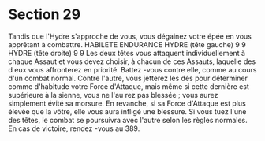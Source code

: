 # Section 29

Tandis que l'Hydre s'approche de vous, vous dégainez votre épée
en vous apprêtant à combattre.
HABILETE ENDURANCE
HYDRE (tête gauche)  9   9
HYDRE (tête droite)   9   9
Les deux têtes vous attaquent individuellement à chaque Assaut et
vous devez choisir, à chacun de ces Assauts, laquelle des d eux
vous affronterez en priorité. Battez -vous contre elle, comme au
cours d'un combat normal. Contre l'autre, vous jetterez les dés pour
déterminer comme d'habitude votre Force d'Attaque, mais même si
cette dernière est supérieure à la sienne, vous ne l'au rez pas blessée
; vous aurez simplement évité sa morsure. En revanche, si sa Force
d'Attaque est plus élevée que la vôtre, elle vous aura infligé une
blessure. Si vous tuez l'une des têtes, le combat se poursuivra avec
l'autre selon les règles normales. En  cas de victoire, rendez -vous au
389.
